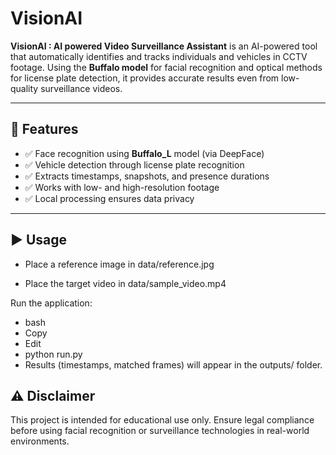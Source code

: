 # VisionAI 

**VisionAI : AI powered Video Surveillance Assistant** is an AI-powered tool that automatically identifies and tracks individuals and vehicles in CCTV footage. Using the **Buffalo model** for facial recognition and optical methods for license plate detection, it provides accurate results even from low-quality surveillance videos.

---

## 🔧 Features

- ✅ Face recognition using **Buffalo_L** model (via DeepFace)
- ✅ Vehicle detection through license plate recognition
- ✅ Extracts timestamps, snapshots, and presence durations
- ✅ Works with low- and high-resolution footage
- ✅ Local processing ensures data privacy

---

## ▶️ Usage
- Place a reference image in data/reference.jpg

- Place the target video in data/sample_video.mp4

Run the application:

- bash
- Copy
- Edit
- python run.py
- Results (timestamps, matched frames) will appear in the outputs/ folder.


## ⚠️ Disclaimer
This project is intended for educational use only. Ensure legal compliance before using facial recognition or surveillance technologies in real-world environments.

